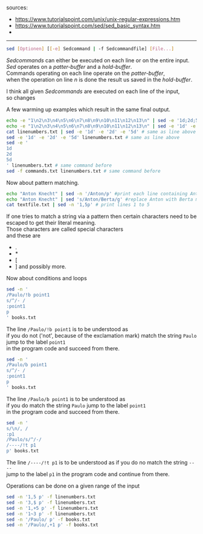 sources:

+ <https://www.tutorialspoint.com/unix/unix-regular-expressions.htm>
+ <https://www.tutorialspoint.com/sed/sed_basic_syntax.htm>
+

---

```bash
sed [Optionen] [[-e] Sedcommand | -f Sedcommandfile] [File...]
```

*Sedcommands* can either be executed on each line or on the entire input.  
*Sed* operates on a *patter-buffer* and a *hold-buffer*.  
Commands operating on each line operate on the *patter-buffer*,  
when the operation on line $n$ is done the result us saved in the *hold-buffer*.  

I think all given *Sedcommands* are executed on each line of the input,  
so changes  

A few warming up examples which  result in the same final output.  

```bash
echo -e "1\n2\n3\n4\n5\n6\n7\n8\n9\n10\n11\n12\n13\n" | sed -e '1d;2d;5d' #deletes lines 1,2 and 5
echo -e "1\n2\n3\n4\n5\n6\n7\n8\n9\n10\n11\n12\n13\n" | sed -e '1d' -e '2d' -e '5d' #deletes lines 1,2 and 5
cat linenumbers.txt | sed -e '1d' -e '2d' -e '5d' # same as line above
sed -e '1d' -e '2d' -e '5d' linenumbers.txt # same as line above
sed -e '
1d
2d
5d
' linenumbers.txt # same command before
sed -f commands.txt linenumbers.txt # same command before
```

Now about pattern matching.  

```bash
echo "Anton Knecht" | sed -n '/Anton/p' #print each line containing Anton
echo "Anton Knecht" | sed 's/Anton/Berta/g' #replace Anton with Berta most the patterne buffer
cat textfile.txt | sed -n '1,5p' # print lines 1 to 5
```

If one tries to match a string via a pattern
then certain characters need to be escaped to get their literal meaning.  
Those characters are called special characters  
and these are

+ .
+ \*
+ [
+ ]
and possibly more.  

Now about conditions and loops  

```bash
sed -n '
/Paulo/!b point1
s/^/- / 
:point1
p
' books.txt
```

The line `/Paulo/!b point1` is to be understood as  
if you do not ('not', because of the exclamation mark) match the string `Paulo` jump to the label `point1`  
in the program code and succeed from there.  

```bash
sed -n '
/Paulo/b point1
s/^/- / 
:point1
p
' books.txt
```

The line `/Paulo/b point1` is to be understood as  
if you do match the string `Paulo` jump to the label `point1`  
in the program code and succeed from there.  

```bash
sed -n ' 
s/\n/, / 
:p1 
/Paulo/s/^/-/ 
/----/!t p1 
p' books.txt 
```

The line `/----/!t p1` is to be understood as
if you do no match the string `----`  
jump to the label `p1` in the program code and continue from there.

Operations can be done on a given range of the input

```bash
sed -n '1,5 p' -f linenumbers.txt
sed -n '3,$ p' -f linenumbers.txt
sed -n '1,+5 p' -f linenumbers.txt
sed -n '1~3 p' -f linenumbers.txt
sed -n '/Paulo/ p' -f books.txt
sed -n '/Paulo/,+1 p' -f books.txt
```
